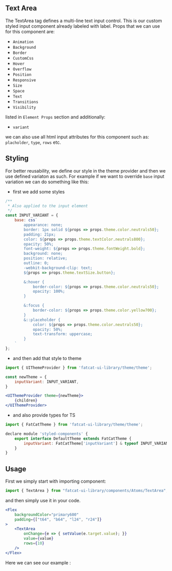 <br />

## Text Area

The TextArea tag defines a multi-line text input control.
This is our custom styled input component already labeled with label.
Props that we can use for this component are:

-   `Animation`
-   `Background`
-   `Border`
-   `CustomCss`
-   `Hover`
-   `Overflow`
-   `Position`
-   `Responsive`
-   `Size`
-   `Space`
-   `Text`
-   `Transitions`
-   `Visibility`

listed in `Element Props` section and additionally:

-   `variant`

we can also use all html input attributes for this component such as: `placholder`, `type`, `rows` etc.

## Styling

For better reusability, we define our style in the theme provider and then we use defined variaton as such. For example if we want to override `base` input variation we can do something like this:

-   first we add some styles

```jsx
/**
 * Also applied to the input element
 */
const INPUT_VARIANT = {
	base: css`
		appearance: none;
		border: 1px solid ${props => props.theme.color.neutrals50};
		padding: 21px;
		color: ${props => props.theme.textColor.neutrals800};
		opacity: 50%;
		font-weight: ${props => props.theme.fontWeight.bold};
		background: none;
		position: relative;
		outline: 0;
		-webkit-background-clip: text;
		${props => props.theme.textSize.button};

		&:hover {
			border-color: ${props => props.theme.color.neutrals50};
			opacity: 100%;
		}

		&:focus {
			border-color: ${props => props.theme.color.yellow700};
		}
		&::placeholder {
			color: ${props => props.theme.color.neutrals50};
			opacity: 50%;
			text-transform: uppercase;
		}
	`
};
```

-   and then add that style to theme

```jsx
import { UIThemeProvider } from 'fatcat-ui-library/theme/theme';

const newTheme = {
	inputVariant: INPUT_VARIANT,
}

<UIThemeProvider theme={newTheme}>
	{children}
</UIThemeProvider>
```

-   and also provide types for TS

```jsx
import { FatCatTheme } from 'fatcat-ui-library/theme/theme';

declare module 'styled-components' {
	export interface DefaultTheme extends FatCatTheme {
		inputVariant: FatCatTheme['inputVariant'] & typeof INPUT_VARIANT
	}
}
```

## Usage

First we simply start with importing component:

```jsx
import { TextArea } from "fatcat-ui-library/components/Atoms/TextArea";
```

and then simply use it in your code.

```jsx
<Flex
	backgroundColor="primary600"
	padding={["t64", "b64", "l24", "r24"]}
>
	<TextArea
		onChange={e => { setValue(e.target.value); }}
		value={value}
		rows={10}
	/>
</Flex>
```

Here we can see our example :
